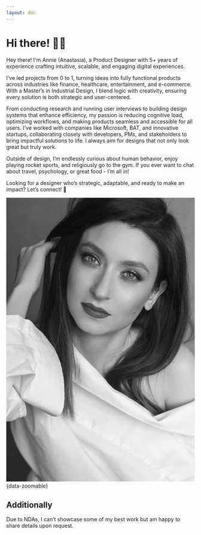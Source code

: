 ```yaml
---
layout: doc
---
```


# Hi there! 👋🏻
Hey there! I'm Annie (Anastasia), a Product Designer with 5+ years of experience crafting intuitive, scalable, and engaging digital experiences.

I’ve led projects from 0 to 1, turning ideas into fully functional products across industries like finance, healthcare, entertainment, and e-commerce. With a Master’s in Industrial Design, I blend logic with creativity, ensuring every solution is both strategic and user-centered.

From conducting research and running user interviews to building design systems that enhance efficiency, my passion is reducing cognitive load, optimizing workflows, and making products seamless and accessible for all users.
I’ve worked with companies like Microsoft, BAT, and innovative startups, collaborating closely with developers, PMs, and stakeholders to bring impactful solutions to life. I always aim for designs that not only look great but truly work.

Outside of design, I’m endlessly curious about human behavior, enjoy playing rocket sports, and religiously go to the gym. If you ever want to chat about travel, psychology, or great food - I’m all in!

Looking for a designer who’s strategic, adaptable, and ready to make an impact? Let’s connect! 🚀

![Alt text](../docs/images/about-me_picture.jpg){data-zoomable}





## Additionally
Due to NDAs, I can’t showcase some of my best work but am happy to share details upon request. 
